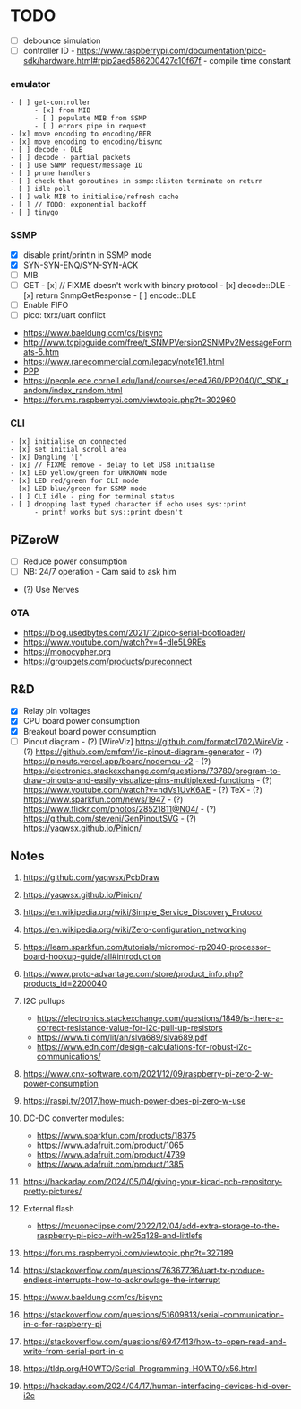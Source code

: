 # TODO

- [ ] debounce simulation
- [ ] controller ID
      - https://www.raspberrypi.com/documentation/pico-sdk/hardware.html#rpip2aed586200427c10f67f
      - compile time constant

### emulator
    - [ ] get-controller
          - [x] from MIB
          - [ ] populate MIB from SSMP
          - [ ] errors pipe in request
    - [x] move encoding to encoding/BER
    - [x] move encoding to encoding/bisync
    - [ ] decode - DLE 
    - [ ] decode - partial packets
    - [ ] use SNMP request/message ID
    - [ ] prune handlers
    - [ ] check that goroutines in ssmp::listen terminate on return
    - [ ] idle poll
    - [ ] walk MIB to initialise/refresh cache
    - [ ] // TODO: exponential backoff
    - [ ] tinygo


### SSMP
   - [x] disable print/println in SSMP mode
   - [x] SYN-SYN-ENQ/SYN-SYN-ACK
   - [ ] MIB
   - [ ] GET
         - [x] // FIXME doesn't work with binary protocol
         - [x] decode::DLE 
         - [x] return SnmpGetResponse
         - [ ] encode::DLE 
   - [ ] Enable FIFO
   - [ ] pico: txrx/uart conflict
   - https://www.baeldung.com/cs/bisync
   - http://www.tcpipguide.com/free/t_SNMPVersion2SNMPv2MessageFormats-5.htm
   - https://www.ranecommercial.com/legacy/note161.html
   - [PPP](https://datatracker.ietf.org/doc/html/rfc1661)
   - https://people.ece.cornell.edu/land/courses/ece4760/RP2040/C_SDK_random/index_random.html
   - https://forums.raspberrypi.com/viewtopic.php?t=302960

### CLI
    - [x] initialise on connected
    - [x] set initial scroll area
    - [x] Dangling '['
    - [x] // FIXME remove - delay to let USB initialise
    - [x] LED yellow/green for UNKNOWN mode
    - [x] LED red/green for CLI mode
    - [x] LED blue/green for SSMP mode
    - [ ] CLI idle - ping for terminal status
    - [ ] dropping last typed character if echo uses sys::print
          - printf works but sys::print doesn't

## PiZeroW
   - [ ] Reduce power consumption
   - [ ] NB: 24/7 operation - Cam said to ask him
   - (?) Use Nerves

### OTA
   - https://blog.usedbytes.com/2021/12/pico-serial-bootloader/
   - https://www.youtube.com/watch?v=4-dle5L9REs
   - https://monocypher.org
   - https://groupgets.com/products/pureconnect

## R&D
- [x] Relay pin voltages
- [x] CPU board power consumption
- [x] Breakout board power consumption
- [ ] Pinout diagram
      - (?) [WireViz] https://github.com/formatc1702/WireViz
      - (?) https://github.com/cmfcmf/ic-pinout-diagram-generator
      - (?) https://pinouts.vercel.app/board/nodemcu-v2
      - (?) https://electronics.stackexchange.com/questions/73780/program-to-draw-pinouts-and-easily-visualize-pins-multiplexed-functions
      - (?) https://www.youtube.com/watch?v=ndVs1UvK6AE
      - (?) TeX
      - (?) https://www.sparkfun.com/news/1947
      - (?) https://www.flickr.com/photos/28521811@N04/
      - (?) https://github.com/stevenj/GenPinoutSVG
      - (?) https://yaqwsx.github.io/Pinion/

## Notes

1. https://github.com/yaqwsx/PcbDraw
2. https://yaqwsx.github.io/Pinion/
3. https://en.wikipedia.org/wiki/Simple_Service_Discovery_Protocol
4. https://en.wikipedia.org/wiki/Zero-configuration_networking
5. https://learn.sparkfun.com/tutorials/micromod-rp2040-processor-board-hookup-guide/all#introduction
6. https://www.proto-advantage.com/store/product_info.php?products_id=2200040
7. I2C pullups
      - https://electronics.stackexchange.com/questions/1849/is-there-a-correct-resistance-value-for-i2c-pull-up-resistors
      - https://www.ti.com/lit/an/slva689/slva689.pdf
      - https://www.edn.com/design-calculations-for-robust-i2c-communications/

8. https://www.cnx-software.com/2021/12/09/raspberry-pi-zero-2-w-power-consumption
9. https://raspi.tv/2017/how-much-power-does-pi-zero-w-use
10. DC-DC converter modules:
    - https://www.sparkfun.com/products/18375
    - https://www.adafruit.com/product/1065
    - https://www.adafruit.com/product/4739
    - https://www.adafruit.com/product/1385
11. https://hackaday.com/2024/05/04/giving-your-kicad-pcb-repository-pretty-pictures/
12. External flash
    - https://mcuoneclipse.com/2022/12/04/add-extra-storage-to-the-raspberry-pi-pico-with-w25q128-and-littlefs
13. https://forums.raspberrypi.com/viewtopic.php?t=327189
14. https://stackoverflow.com/questions/76367736/uart-tx-produce-endless-interrupts-how-to-acknowlage-the-interrupt
15. https://www.baeldung.com/cs/bisync
16. https://stackoverflow.com/questions/51609813/serial-communication-in-c-for-raspberry-pi
17. https://stackoverflow.com/questions/6947413/how-to-open-read-and-write-from-serial-port-in-c
18. https://tldp.org/HOWTO/Serial-Programming-HOWTO/x56.html
19. https://hackaday.com/2024/04/17/human-interfacing-devices-hid-over-i2c


